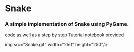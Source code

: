 # Snake

### A simple implementation of Snake using PyGame.
code as well as a step by step Tutorial notebook provided

img src="Snake.gif" width="250" height="250"/>